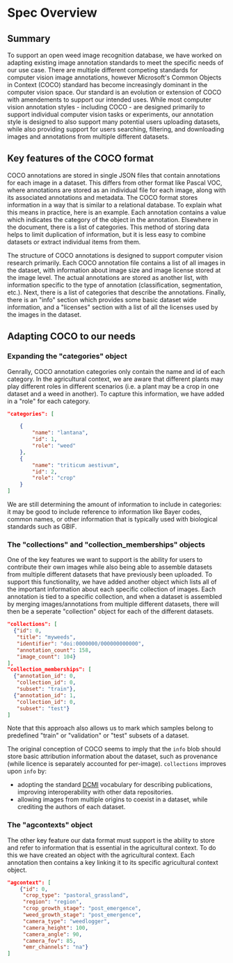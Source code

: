 # Spec Overview

## Summary

To support an open weed image recognition database, we have worked on adapting existing image annotation standards to meet the specific needs of our use case. 
There are multiple different competing standards for computer vision image annotations, however Microsoft's Common Objects in Context (COCO) standard has become increasingly dominant in the computer vision space. 
Our standard is an evolution or extension of COCO with amendements to support our intended uses. 
While most computer vision annotation styles - including COCO - are designed primarily to support individual computer vision tasks or experiments, our annotation style is designed to also support many potential users uploading datasets, while also providing support for users searching, filtering, and downloading images and annotations from multiple different datasets. 

## Key features of the COCO format

COCO annotations are stored in single JSON files that contain annotations for each image in a dataset. 
This differs from other format like Pascal VOC, where annotations are stored as an individual file for each image, along with its associated annotations and metadata. 
The COCO format stores information in a way that is similar to a relational database. 
To explain what this means in practice, here is an example. 
Each annotation contains a value which indicates the category of the object in the annotation. 
Elsewhere in the document, there is a list of categories. 
This method of storing data helps to limit duplication of information, but it is less easy to combine datasets or extract individual items from them. 

The structure of COCO annotations is designed to support computer vision research primarily. 
Each COCO annotation file contains a list of all images in the dataset, with information about image size and image license stored at the image level. 
The actual annotations are stored as another list, with information specific to the type of annotation (classification, segmentation, etc.). 
Next, there is a list of categories that describe the annotations. 
Finally, there is an "info" section which provides some basic dataset wide information, and a "licenses" section with a list of all the licenses used by the images in the dataset.

## Adapting COCO to our needs

### Expanding the "categories" object

Genrally, COCO annotation categories only contain the name and id of each category. 
In the agricultural context, we are aware that different plants may play different roles in different scenarios (i.e. a plant may be a crop in one dataset and a weed in another). 
To capture this information, we have added in a "role" for each category.

```json
"categories": [

    {
        "name": "lantana",
        "id": 1,
        "role": "weed"
    },
    {
        "name": "triticum aestivum",
        "id": 2,
        "role": "crop"
    }
]
```

We are still determining the amount of information to include in categories: it may be good to include reference to information like Bayer codes, common names, or other information that is typically used with biological standards such as GBIF.

### The "collections" and "collection_memberships" objects

One of the key features we want to support is the ability for users to contribute their own images while also being able to assemble datasets from multiple different datasets that have previously been uploaded. 
To support this functionality, we have added another object which lists all of the important information about each specific collection of images. 
Each annotation is tied to a specific collection, and when a dataset is assembled by merging images/annotations from multiple different datasets, there will then be a seperate "collection" object for each of the different datasets. 

```json
"collections": [
  {"id": 0,
   "title": "myweeds",
   "identifier": "doi:0000000/000000000000",
   "annotation_count": 158,
   "image_count": 104}
],
"collection_memberships": [
  {"annotation_id": 0,
   "collection_id": 0,
   "subset": "train"},
  {"annotation_id": 1,
   "collection_id": 0,
   "subset": "test"}
]
```

Note that this approach also allows us to mark which samples belong to predefined "train" or "validation" or "test" subsets of a dataset.

The original conception of COCO seems to imply that the `info` blob should store basic attribution information about the dataset, such as provenance (while licence is separately accounted for per-image). `collections` improves upon `info` by:
* adopting the standard [DCMI](https://www.dublincore.org/specifications/dublin-core/dcmi-terms/) vocabulary for describing publications, improving interoperability with other data repositories.
* allowing images from multiple origins to coexist in a dataset, while crediting the authors of each dataset.

### The "agcontexts" object

The other key feature our data format must support is the ability to store and refer to information that is essential in the agricultural context. 
To do this we have created an object with the agricultural context. 
Each annotation then contains a key linking it to its specific agricultural context object.

```json
"agcontext": [
    {"id": 0,
     "crop_type": "pastoral_grassland",
     "region": "region",
     "crop_growth_stage": "post_emergence",
     "weed_growth_stage": "post_emergence",
     "camera_type": "weedlogger",
     "camera_height": 100,
     "camera_angle": 90,
     "camera_fov": 85,
     "emr_channels": "na"}
]
```
